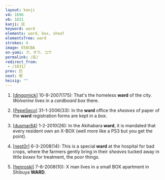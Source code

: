 ```yaml
---
layout: kanji
v4: 1696
v6: 1831
kanji: 区
keyword: ward
elements: ward, box, sheaf
elementsTree: ward
strokes: 4
image: E58CBA
on-yomi: ク、オウ、コウ
permalink: /区/
redirect_from:
 - /1831/
prev: 匹
next: 枢
heisig: ""
---
```


1) [<a href="http://kanji.koohii.com/profile/dingomick">dingomick</a>] 10-9-2007(175): That&#039;s the homeless <strong>ward</strong> of the city. <em>Wolverine</em> lives in a <em>cardboard box</em> there.

2) [<a href="http://kanji.koohii.com/profile/PepeSeco">PepeSeco</a>] 31-1-2006(33): In the<strong> ward</strong> office the <em>sheaves</em> of paper of the<strong> ward</strong> registration forms are kept in a <em>box</em>.

3) [<a href="http://kanji.koohii.com/profile/dusmar84">dusmar84</a>] 1-2-2010(26): In the Akihabara<strong> ward</strong>, it is mandated that every resident own an X-BOX (well more like a PS3 but you get the point).

4) [<a href="http://kanji.koohii.com/profile/nest0r">nest0r</a>] 6-3-2008(14): This is a special<strong> ward</strong> at the hospital for bad crops, where the farmers gently bring in their <em>sheaves</em> tucked away in little <em>boxes</em> for treatment, the poor things.

5) [<a href="http://kanji.koohii.com/profile/henroski">henroski</a>] 7-6-2008(10): X man lives in a small BOX apartment in Shibuya<strong> WARD</strong>.

